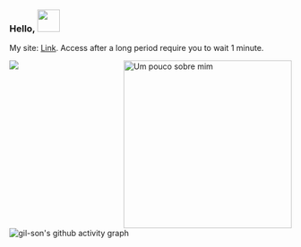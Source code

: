### Hello, <img src="https://media.giphy.com/media/RkHFJCWvv0WnUjPX98/giphy.gif" width="40" height="40"></img>
<p>My site: <a href="https://gilsonvieiradesouza.epizy.com/" target="_blank">Link</a>. Access after a long period require you to wait 1 minute.

</p> 

<img align="left" src="https://github-readme-stats.vercel.app/api?username=gil-son&show_icons=true&theme=graywhite" />
<a href="https://imgflip.com/i/4lxs4z"><img src="https://i.imgflip.com/4lxs4z.png" width="300" height="300" alt="Um pouco sobre mim" align="right"/></a>

![gil-son's github activity graph](https://activity-graph.herokuapp.com/graph?username=gil-son&bg_color=ffffff&color=708090&line=24292e&point=24292e&area=true)




<!--
(https://github.com/gil-son/github-readme-activity-graph)

<img src="https://media.giphy.com/media/Ybn6JMiTnjm4U/giphy.gif" width="40" height="40"></img>




**gil-son/gil-son** is a ✨ _special_ ✨ repository because its `README.md` (this file) appears on your GitHub profile.
![gil-son](https://github-readme-stats.vercel.app/api?username=Gilszon&show_icons=true&theme=graywhite)



Here are some ideas to get you started:

- 🔭 I’m currently working on ...
- 🌱 I’m currently learning ...
- 👯 I’m looking to collaborate on ...
- 🤔 I’m looking for help with ...
- 💬 Ask me about ...
- 📫 How to reach me: ...
- 😄 Pronouns: ...
- ⚡ Fun fact: ...
-->
